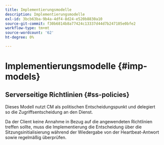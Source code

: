 ```yaml
---
title: Implementierungsmodelle
description: Implementierungsmodelle
exl-id: 3bcb63ba-9b4a-4df4-8d24-e520b8830a10
source-git-commit: f30b6814b8a77424c13337d44d7b247105e0bfe2
workflow-type: tm+mt
source-wordcount: '62'
ht-degree: 0%

---
```


# Implementierungsmodelle {#imp-models}

## Serverseitige Richtlinien {#ss-policies}

Dieses Modell nutzt CM als politischen Entscheidungspunkt und delegiert so die Zugriffsentscheidung an den Dienst.

Da der Client keine Annahme in Bezug auf die angewendeten Richtlinien treffen sollte, muss die Implementierung die Entscheidung über die Sitzungsinitialisierung während der Wiedergabe von der Heartbeat-Antwort sowie regelmäßig überprüfen.
